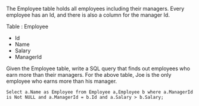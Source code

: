 The Employee table holds all employees including their managers. Every employee has an Id, and there is also a column for the manager Id.

Table : Employee
- Id
- Name
- Salary
- ManagerId

Given the Employee table, write a SQL query that finds out employees who earn more than their managers. For the above table, Joe is the only employee who earns more than his manager.
```
Select a.Name as Employee from Employee a,Employee b where a.ManagerId is Not NULL and a.ManagerId = b.Id and a.Salary > b.Salary;
```
